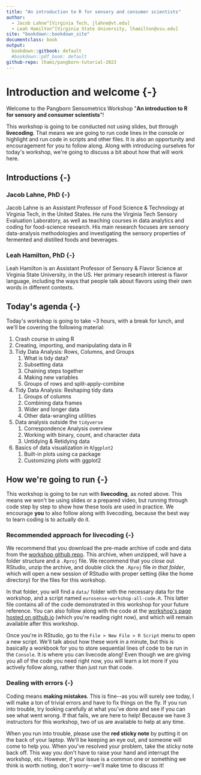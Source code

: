 ```yaml
---
title: "An introduction to R for sensory and consumer scientists"
author: 
  - Jacob Lahne^[Virginia Tech, jlahne@vt.edu]
  - Leah Hamilton^[Virginia State University, lhamilton@vsu.edu]
site: "bookdown::bookdown_site"
documentclass: book
output:
  bookdown::gitbook: default
  #bookdown::pdf_book: default
github-repo: lhami/pangborn-tutorial-2023
---
```


# Introduction and welcome {-}




Welcome to the Pangborn Sensometrics Workshop "**An introduction to R for sensory and consumer scientists**"!

This workshop is going to be conducted not using slides, but through **livecoding**.  That means we are going to run code lines in the console or highlight and run code in scripts and other files.  It is also an opportunity and encouragement for you to follow along.  Along with introducing ourselves for today's workshop, we're going to discuss a bit about how that will work here.

## Introductions {-}

### Jacob Lahne, PhD {-}

Jacob Lahne is an Assistant Professor of Food Science & Technology at Virginia Tech, in the United States.  He runs the Virginia Tech Sensory Evaluation Laboratory, as well as teaching courses in data analytics and coding for food-science research.  His main research focuses are sensory data-analysis methodologies and investigating the sensory properties of fermented and distilled foods and beverages.

### Leah Hamilton, PhD {-}

Leah Hamilton is an Assistant Professor of Sensory & Flavor Science at Virginia State University, in the US. Her primary research interest is flavor language, including the ways that people talk about flavors using their own words in different contexts.

## Today's agenda {-}

Today's workshop is going to take ~3 hours, with a break for lunch, and we'll be covering the following material:  

1.  Crash course in using R  
2.  Creating, importing, and manipulating data in R
3.  Tidy Data Analysis: Rows, Columns, and Groups
    1. What is tidy data?
    2. Subsetting data
    3. Chaining steps together
    4. Making new variables
    5. Groups of rows and split-apply-combine
4. Tidy Data Analysis: Reshaping tidy data
    1. Groups of columns
    2. Combining data frames
    3. Wider and longer data
    4. Other data-wrangling utilities
5.  Data analysis outside the `tidyverse`
    1. Correspondence Analysis overview
    2. Working with binary, count, and character data
    3. Untidying & Retidying data
6.  Basics of data visualization in `R`/`ggplot2`
    1. Built-in plots using ca package
    2. Customizing plots with ggplot2
  
## How we're going to run {-}

This workshop is going to be run with **livecoding**, as noted above.  This means we won't be using slides or a prepared video, but running through code step by step to show how these tools are used in practice.  We encourage **you** to also follow along with livecoding, because the best way to learn coding is to actually do it.

### Recommended approach for livecoding {-}

We recommend that you download the pre-made archive of code and data from the [workshop github repo](https://github.com/lhami/pangborn-tutorial-2023).  This archive, when unzipped, will have a folder structure and a `.Rproj` file.  We recommend that you close out RStudio, unzip the archive, and double click the `.Rproj` file *in that folder*, which will open a new session of RStudio with proper setting (like the home directory) for the files for this workshop.

In that folder, you will find a `data/` folder with the necessary data for the workshop, and a script named `eurosense-workshop-all-code.R`.  This latter file contains all of the code demonstrated in this workshop for your future reference.  You can also follow along with the code at the [workshop's page hosted on github.io](https://lhami.github.io/pangborn-tutorial-2023) (which you're reading right now), and which will remain available after this workshop.

Once you're in RStudio, go to the `File > New File > R Script` menu to open a new script.  We'll talk about how these work in a minute, but this is basically a workbook for you to store sequential lines of code to be run in the `Console`.  It is where you can livecode along!  Even though we are giving you all of the code you need right now, you will learn a lot more if you actively follow along, rather than just run that code.

### Dealing with errors {-}

Coding means **making mistakes**.  This is fine--as you will surely see today, I will make a ton of trivial errors and have to fix things on the fly.  If you run into trouble, try looking carefully at what you've done and see if you can see what went wrong.  If that fails, we are here to help!  Because we have 3 instructors for this workshop, two of us are available to help at any time.  

When you run into trouble, please use the **red sticky note** by putting it on the back of your laptop.  We'll be keeping an eye out, and someone will come to help you.  When you've resolved your problem, take the sticky note back off.  This way you don't have to raise your hand and interrupt the workshop, etc.  However, if your issue is a common one or something we think is worth noting, don't worry--we'll make time to discuss it!
